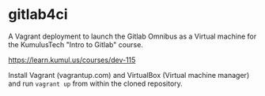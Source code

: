 # gitlab4ci
A Vagrant deployment to launch the Gitlab Omnibus as a Virtual machine for the KumulusTech "Intro to Gitlab" course.

https://learn.kumul.us/courses/dev-115

Install Vagrant (vagrantup.com) and VirtualBox (Virtual machine manager) and run `vagrant up` from within the cloned repository.
